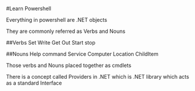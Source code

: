 #Learn Powershell

Everything in powershell are .NET objects

They are commonly referred as Verbs and Nouns

##Verbs
Set
Write
Get
Out
Start
stop


##Nouns
Help
command
Service
Computer
Location
ChildItem

Those verbs and Nouns placed together as cmdlets

There is a concept called Providers in .NET which is .NET library which acts as a standard Interface 

